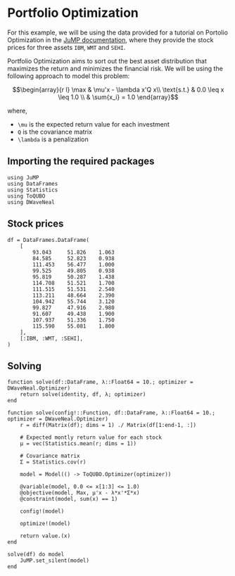 # Portfolio Optimization

For this example, we will be using the data provided for a tutorial on Portolio Optimization in the [JuMP documentation](https://jump.dev/JuMP.jl/stable/tutorials/nonlinear/portfolio/), where they provide the stock prices for three assets $\texttt{IBM}$, $\texttt{WMT}$ and $\texttt{SEHI}$.

Portfolio Optimization aims to sort out the best asset distribution that maximizes the return and minimizes the financial risk. We will be using the following approach to model this problem:
```math
\begin{array}{r l}
    \max        & \mu'x - \lambda x'Q x\\
    \text{s.t.} & 0.0 \leq x \leq 1.0 \\
                & \sum{x_i} = 1.0
\end{array}
```
where,
- ``\mu`` is the expected return value for each investment
- ``Q`` is the covariance matrix
- ``\lambda`` is a penalization

## Importing the required packages
```@example portfolio-optimization
using JuMP
using DataFrames
using Statistics
using ToQUBO
using DWaveNeal
```

## Stock prices
```@example portfolio-optimization
df = DataFrames.DataFrame(
    [
        93.043     51.826    1.063
        84.585     52.823    0.938
        111.453    56.477    1.000
        99.525     49.805    0.938
        95.819     50.287    1.438
        114.708    51.521    1.700
        111.515    51.531    2.540
        113.211    48.664    2.390
        104.942    55.744    3.120
        99.827     47.916    2.980
        91.607     49.438    1.900
        107.937    51.336    1.750
        115.590    55.081    1.800
    ],
    [:IBM, :WMT, :SEHI],
)
```

## Solving


```@example portfolio-optimization
function solve(df::DataFrame, λ::Float64 = 10.; optimizer = DWaveNeal.Optimizer)
    return solve(identity, df, λ; optimizer)
end

function solve(config!::Function, df::DataFrame, λ::Float64 = 10.; optimizer = DWaveNeal.Optimizer)
    r = diff(Matrix(df); dims = 1) ./ Matrix(df[1:end-1, :])

    # Expected montly return value for each stock
    μ = vec(Statistics.mean(r; dims = 1))

    # Covariance matrix
    Σ = Statistics.cov(r)

    model = Model(() -> ToQUBO.Optimizer(optimizer))

    @variable(model, 0.0 <= x[1:3] <= 1.0)
    @objective(model, Max, μ'x - λ*x'*Σ*x)
    @constraint(model, sum(x) == 1)

    config!(model)

    optimize!(model)

    return value.(x)
end
```


```@example portfolio-optimization
solve(df) do model
    JuMP.set_silent(model)
end
```